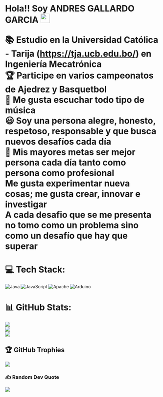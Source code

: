 <h1>Hola!! Soy ANDRES GALLARDO GARCIA  <img src="https://raw.githubusercontent.com/iampavangandhi/iampavangandhi/master/gifs/Hi.gif" width="30px"> 
  
📚 Estudio en la Universidad Católica - Tarija (https://tja.ucb.edu.bo/) en Ingeniería Mecatrónica <br>🏆 Participe en varios campeonatos de Ajedrez y Basquetbol <br>🎵 Me gusta escuchar todo tipo de música <br>😃 Soy una persona alegre, honesto,  respetoso, responsable y que busca nuevos desafíos cada día<br> 🏁 Mis mayores metas ser mejor persona cada día tanto como persona como profesional <br>Me gusta experimentar nueva cosas; me gusta crear, innovar e investigar<br>A cada desafio que se me presenta no tomo como un problema sino como un desafío que hay que superar <br>


# 💻 Tech Stack:
![Java](https://img.shields.io/badge/java-%23ED8B00.svg?style=for-the-badge&logo=openjdk&logoColor=white) ![JavaScript](https://img.shields.io/badge/javascript-%23323330.svg?style=for-the-badge&logo=javascript&logoColor=%23F7DF1E) ![Apache](https://img.shields.io/badge/apache-%23D42029.svg?style=for-the-badge&logo=apache&logoColor=white) ![Arduino](https://img.shields.io/badge/-Arduino-00979D?style=for-the-badge&logo=Arduino&logoColor=white)
# 📊 GitHub Stats:
![](https://github-readme-stats.vercel.app/api?username=Andres27Gallardo&theme=blueberry&hide_border=false&include_all_commits=true&count_private=false)<br/>
![](https://github-readme-streak-stats.herokuapp.com/?user=Andres27Gallardo&theme=blueberry&hide_border=false)<br/>
![](https://github-readme-stats.vercel.app/api/top-langs/?username=Andres27Gallardo&theme=blueberry&hide_border=false&include_all_commits=true&count_private=false&layout=compact)

## 🏆 GitHub Trophies
![](https://github-profile-trophy.vercel.app/?username=Andres27Gallardo&theme=radical&no-frame=false&no-bg=false&margin-w=4)

### ✍️ Random Dev Quote
![](https://quotes-github-readme.vercel.app/api?type=vetical&theme=radical)

<!-- Proudly created with GPRM ( https://gprm.itsvg.in ) -->
